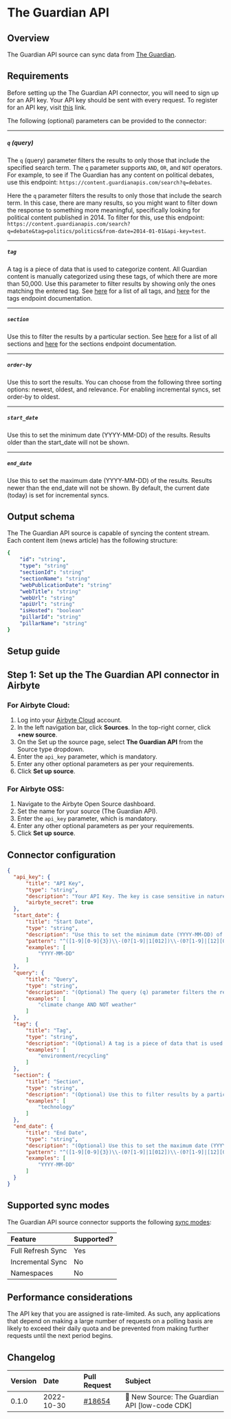 # The Guardian API

## Overview

The Guardian API source can sync data from [The Guardian](https://open-platform.theguardian.com/).

## Requirements

Before setting up the The Guardian API connector, you will need to sign up for an API key. Your API key should be sent with every request. To register for an API key, visit [this](https://open-platform.theguardian.com/access) link.

The following (optional) parameters can be provided to the connector:

---

##### `q` (query)

The `q` (query) parameter filters the results to only those that include the specified search term. The `q` parameter supports `AND`, `OR`, and `NOT` operators. For example, to see if The Guardian has any content on political debates, use this endpoint: `https://content.guardianapis.com/search?q=debates`.

Here the `q` parameter filters the results to only those that include the search term. In this case, there are many results, so you might want to filter down the response to something more meaningful, specifically looking for political content published in 2014. To filter for this, use this endpoint: `https://content.guardianapis.com/search?q=debate&tag=politics/politics&from-date=2014-01-01&api-key=test`.

---

##### `tag`

A tag is a piece of data that is used to categorize content. All Guardian content is manually categorized using these tags, of which there are more than 50,000. Use this parameter to filter results by showing only the ones matching the entered tag. See [here](https://content.guardianapis.com/tags?api-key=test) for a list of all tags, and [here](https://open-platform.theguardian.com/documentation/tag) for the tags endpoint documentation.

---

##### `section`

Use this to filter the results by a particular section. See [here](https://content.guardianapis.com/sections?api-key=test) for a list of all sections and [here](https://open-platform.theguardian.com/documentation/section) for the sections endpoint documentation.

---

##### `order-by`

Use this to sort the results. You can choose from the following three sorting options: newest, oldest, and relevance. For enabling incremental syncs, set order-by to oldest.

---

##### `start_date`

Use this to set the minimum date (YYYY-MM-DD) of the results. Results older than the start_date will not be shown.

---

##### `end_date`

Use this to set the maximum date (YYYY-MM-DD) of the results. Results newer than the end_date will not be shown. By default, the current date (today) is set for incremental syncs.

## Output schema

The The Guardian API source is capable of syncing the content stream. Each content item (news article) has the following structure:

```yaml
{
    "id": "string",
    "type": "string"
    "sectionId": "string"
    "sectionName": "string"
    "webPublicationDate": "string"
    "webTitle": "string"
    "webUrl": "string"
    "apiUrl": "string"
    "isHosted": "boolean"
    "pillarId": "string"
    "pillarName": "string"
}
```

## Setup guide

## Step 1: Set up the The Guardian API connector in Airbyte

### For Airbyte Cloud:

1. Log into your [Airbyte Cloud](https://cloud.airbyte.com/workspaces) account.
2. In the left navigation bar, click **Sources**. In the top-right corner, click **+new source**.
3. On the Set up the source page, select **The Guardian API** from the Source type dropdown.
4. Enter the `api_key` parameter, which is mandatory. 
5. Enter any other optional parameters as per your requirements.
6. Click **Set up source**.

### For Airbyte OSS:

1. Navigate to the Airbyte Open Source dashboard.
2. Set the name for your source (The Guardian API).
3. Enter the `api_key` parameter, which is mandatory. 
4. Enter any other optional parameters as per your requirements.
5. Click **Set up source**.

## Connector configuration

```json
{
  "api_key": {
      "title": "API Key",
      "type": "string",
      "description": "Your API Key. The key is case sensitive in nature. See the API documentation for more details.",
      "airbyte_secret": true
  },
  "start_date": {
      "title": "Start Date",
      "type": "string",
      "description": "Use this to set the minimum date (YYYY-MM-DD) of the results. Results older than the start_date will not be shown.",
      "pattern": "^([1-9][0-9]{3})\\-(0?[1-9]|1[012])\\-(0?[1-9]|[12][0-9]|3[01])$",
      "examples": [
          "YYYY-MM-DD"
      ]
  },
  "query": {
      "title": "Query",
      "type": "string",
      "description": "(Optional) The query (q) parameter filters the results to only those that include that search term. The q parameter supports AND, OR, and NOT operators.",
      "examples": [
          "climate change AND NOT weather"
      ]
  },
  "tag": {
      "title": "Tag",
      "type": "string",
      "description": "(Optional) A tag is a piece of data that is used by The Guardian to categorize content. Use this parameter to filter results by showing only the ones matching the entered tag. See the API documentation for more details.",
      "examples": [
          "environment/recycling"
      ]
  },
  "section": {
      "title": "Section",
      "type": "string",
      "description": "(Optional) Use this to filter results by a particular section. See the API documentation for more details.",
      "examples": [
          "technology"
      ]
  },
  "end_date": {
      "title": "End Date",
      "type": "string",
      "description": "(Optional) Use this to set the maximum date (YYYY-MM-DD) of the results. Results newer than the end_date will not be shown. By default, the current date (today) is set for incremental syncs. See the API documentation for more details.",
      "pattern": "^([1-9][0-9]{3})\\-(0?[1-9]|1[012])\\-(0?[1-9]|[12][0-9]|3[01])$",
      "examples": [
          "YYYY-MM-DD"
      ]
  }
}
```

## Supported sync modes

The Guardian API source connector supports the following [sync modes](https://docs.airbyte.io/integrations/sync-modes):

| Feature           | Supported? |
| :---------------- | :--------- |
| Full Refresh Sync | Yes        |
| Incremental Sync  | No         |
| Namespaces        | No         |

## Performance considerations

The API key that you are assigned is rate-limited. As such, any applications that depend on making a large number of requests on a polling basis are likely to exceed their daily quota and be prevented from making further requests until the next period begins.

## Changelog

| Version | Date       | Pull Request                                              | Subject                                        |
| :------ | :--------- | :-------------------------------------------------------- | :--------------------------------------------- |
| 0.1.0   | 2022-10-30 | [#18654](https://github.com/airbytehq/airbyte/pull/18654) | 🎉 New Source: The Guardian API [low-code CDK] |